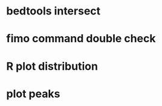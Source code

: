 # bedtools intersect
# fimo command double check
# R plot distribution
# plot peaks
<!--stackedit_data:
eyJoaXN0b3J5IjpbLTE1MTk5ODc2NDJdfQ==
-->
